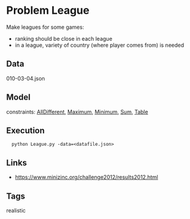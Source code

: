 # Problem League

Make leagues for some games:
 - ranking should be close in each league
 - in a league, variety of country (where player comes from) is needed

## Data
  010-03-04.json

## Model
  constraints: [AllDifferent](http://pycsp.org/documentation/constraints/AllDifferent), [Maximum](http://pycsp.org/documentation/constraints/Maximum), [Minimum](http://pycsp.org/documentation/constraints/Minimum), [Sum](http://pycsp.org/documentation/constraints/Sum), [Table](http://pycsp.org/documentation/constraints/Table)

## Execution
```
  python League.py -data=<datafile.json>
```

## Links
  - https://www.minizinc.org/challenge2012/results2012.html

## Tags
  realistic
